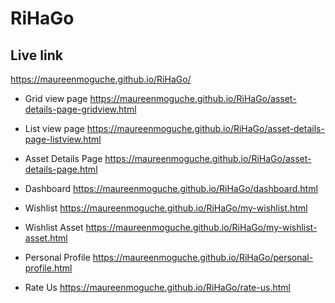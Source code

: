 # RiHaGo

## Live link
https://maureenmoguche.github.io/RiHaGo/

- Grid view page https://maureenmoguche.github.io/RiHaGo/asset-details-page-gridview.html

- List view page https://maureenmoguche.github.io/RiHaGo/asset-details-page-listview.html

- Asset Details Page https://maureenmoguche.github.io/RiHaGo/asset-details-page.html

- Dashboard https://maureenmoguche.github.io/RiHaGo/dashboard.html

- Wishlist https://maureenmoguche.github.io/RiHaGo/my-wishlist.html

- Wishlist Asset https://maureenmoguche.github.io/RiHaGo/my-wishlist-asset.html

- Personal Profile https://maureenmoguche.github.io/RiHaGo/personal-profile.html

- Rate Us https://maureenmoguche.github.io/RiHaGo/rate-us.html
